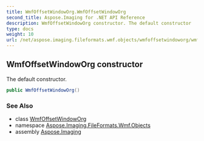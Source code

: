 ```yaml
---
title: WmfOffsetWindowOrg.WmfOffsetWindowOrg
second_title: Aspose.Imaging for .NET API Reference
description: WmfOffsetWindowOrg constructor. The default constructor
type: docs
weight: 10
url: /net/aspose.imaging.fileformats.wmf.objects/wmfoffsetwindoworg/wmfoffsetwindoworg/
---
```

## WmfOffsetWindowOrg constructor

The default constructor.

```csharp
public WmfOffsetWindowOrg()
```

### See Also

* class [WmfOffsetWindowOrg](../)
* namespace [Aspose.Imaging.FileFormats.Wmf.Objects](../../wmfoffsetwindoworg/)
* assembly [Aspose.Imaging](../../../)


